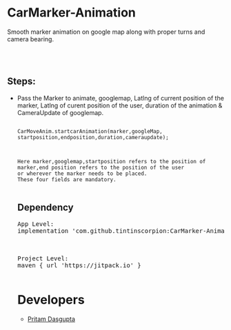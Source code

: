 # CarMarker-Animation
Smooth marker animation on google map along with proper turns and camera bearing. 

<br><br>

## Steps:
<UL>
<LI>Pass the Marker to animate, googlemap, Latlng of current position of the marker, Latlng of curent position of the user, duration of the animation & CameraUpdate of googlemap.
<pre>
<code>
CarMoveAnim.startcarAnimation(marker,googleMap, startposition,endposition,duration,cameraupdate);
<br><br>
Here marker,googlemap,startposition refers to the position of marker,end position refers to the position of the user 
or wherever the marker needs to be placed. 
These four fields are mandatory.
</code>
</pre>
</LI>



## Dependency
<pre>
<LI>App Level:
implementation 'com.github.tintinscorpion:CarMarker-Animation:1.0'
</LI>
<br>
<LI>Project Level:
maven { url 'https://jitpack.io' }
</LI>
</pre>


 

# Developers
<UL>
<LI><a href="https://github.com/tintinscorpion">Pritam Dasgupta</a>
</UL>
